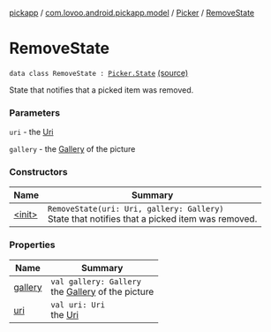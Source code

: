 [pickapp](../../../index.md) / [com.lovoo.android.pickapp.model](../../index.md) / [Picker](../index.md) / [RemoveState](./index.md)

# RemoveState

`data class RemoveState : `[`Picker.State`](../-state/index.md) [(source)](https://github.com/lovoo/android-pickpic/blob/master/pickapp/src/main/kotlin/com/lovoo/android/pickapp/model/Picker.kt#L158)

State that notifies that a picked item was removed.

### Parameters

`uri` - the [Uri](#)

`gallery` - the [Gallery](#) of the picture

### Constructors

| Name | Summary |
|---|---|
| [&lt;init&gt;](-init-.md) | `RemoveState(uri: Uri, gallery: Gallery)`<br>State that notifies that a picked item was removed. |

### Properties

| Name | Summary |
|---|---|
| [gallery](gallery.md) | `val gallery: Gallery`<br>the [Gallery](#) of the picture |
| [uri](uri.md) | `val uri: Uri`<br>the [Uri](#) |
